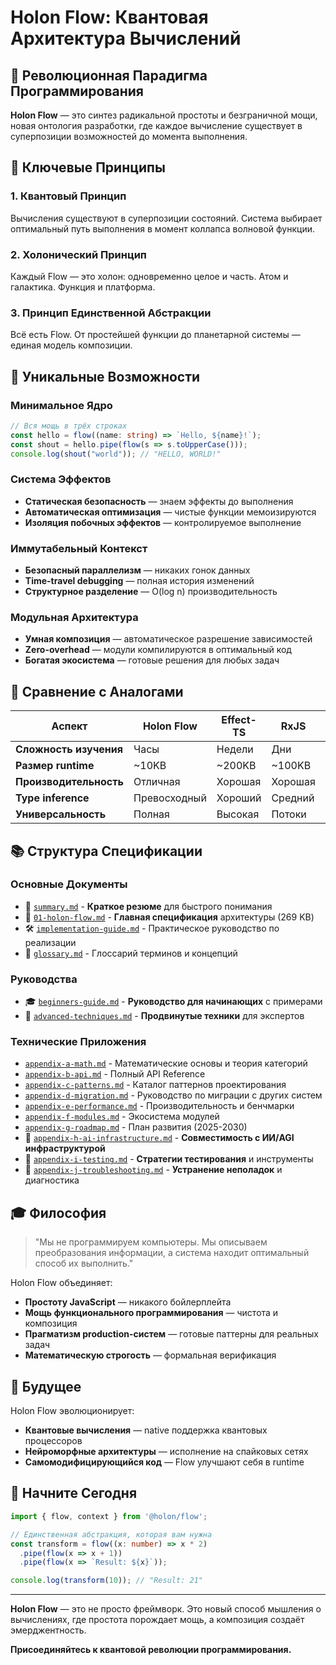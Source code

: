 # Holon Flow: Квантовая Архитектура Вычислений

## 🌟 Революционная Парадигма Программирования

**Holon Flow** — это синтез радикальной простоты и безграничной мощи, новая онтология разработки, где каждое вычисление существует в суперпозиции возможностей до момента выполнения.

## 🎯 Ключевые Принципы

### 1. **Квантовый Принцип**
Вычисления существуют в суперпозиции состояний. Система выбирает оптимальный путь выполнения в момент коллапса волновой функции.

### 2. **Холонический Принцип**
Каждый Flow — это холон: одновременно целое и часть. Атом и галактика. Функция и платформа.

### 3. **Принцип Единственной Абстракции**
Всё есть Flow. От простейшей функции до планетарной системы — единая модель композиции.

## 💎 Уникальные Возможности

### Минимальное Ядро
```typescript
// Вся мощь в трёх строках
const hello = flow((name: string) => `Hello, ${name}!`);
const shout = hello.pipe(flow(s => s.toUpperCase()));
console.log(shout("world")); // "HELLO, WORLD!"
```

### Система Эффектов
- **Статическая безопасность** — знаем эффекты до выполнения
- **Автоматическая оптимизация** — чистые функции мемоизируются
- **Изоляция побочных эффектов** — контролируемое выполнение

### Иммутабельный Контекст
- **Безопасный параллелизм** — никаких гонок данных
- **Time-travel debugging** — полная история изменений
- **Структурное разделение** — O(log n) производительность

### Модульная Архитектура
- **Умная композиция** — автоматическое разрешение зависимостей
- **Zero-overhead** — модули компилируются в оптимальный код
- **Богатая экосистема** — готовые решения для любых задач

## 🚀 Сравнение с Аналогами

| Аспект | Holon Flow | Effect-TS | RxJS | fp-ts |
|--------|------------|-----------|------|-------|
| **Сложность изучения** | Часы | Недели | Дни | Недели |
| **Размер runtime** | ~10KB | ~200KB | ~100KB | ~150KB |
| **Производительность** | Отличная | Хорошая | Хорошая | Средняя |
| **Type inference** | Превосходный | Хороший | Средний | Хороший |
| **Универсальность** | Полная | Высокая | Потоки | FP only |

## 📚 Структура Спецификации

### Основные Документы
- 🎯 [`summary.md`](./summary.md) - **Краткое резюме** для быстрого понимания
- 📘 [`01-holon-flow.md`](./01-holon-flow.md) - **Главная спецификация** архитектуры (269 KB)
- 🛠 [`implementation-guide.md`](./implementation-guide.md) - Практическое руководство по реализации
- 📖 [`glossary.md`](./glossary.md) - Глоссарий терминов и концепций

### Руководства
- 🎓 [`beginners-guide.md`](./beginners-guide.md) - **Руководство для начинающих** с примерами
- 🚀 [`advanced-techniques.md`](./advanced-techniques.md) - **Продвинутые техники** для экспертов

### Технические Приложения
- [`appendix-a-math.md`](./appendix-a-math.md) - Математические основы и теория категорий
- [`appendix-b-api.md`](./appendix-b-api.md) - Полный API Reference
- [`appendix-c-patterns.md`](./appendix-c-patterns.md) - Каталог паттернов проектирования
- [`appendix-d-migration.md`](./appendix-d-migration.md) - Руководство по миграции с других систем
- [`appendix-e-performance.md`](./appendix-e-performance.md) - Производительность и бенчмарки
- [`appendix-f-modules.md`](./appendix-f-modules.md) - Экосистема модулей
- [`appendix-g-roadmap.md`](./appendix-g-roadmap.md) - План развития (2025-2030)
- 🤖 [`appendix-h-ai-infrastructure.md`](./appendix-h-ai-infrastructure.md) - **Совместимость с ИИ/AGI инфраструктурой**
- 🧪 [`appendix-i-testing.md`](./appendix-i-testing.md) - **Стратегии тестирования** и инструменты
- 🐛 [`appendix-j-troubleshooting.md`](./appendix-j-troubleshooting.md) - **Устранение неполадок** и диагностика

## 🎓 Философия

> "Мы не программируем компьютеры. Мы описываем преобразования информации, а система находит оптимальный способ их выполнить."

Holon Flow объединяет:
- **Простоту JavaScript** — никакого бойлерплейта
- **Мощь функционального программирования** — чистота и композиция
- **Прагматизм production-систем** — готовые паттерны для реальных задач
- **Математическую строгость** — формальная верификация

## 🔮 Будущее

Holon Flow эволюционирует:
- **Квантовые вычисления** — native поддержка квантовых процессоров
- **Нейроморфные архитектуры** — исполнение на спайковых сетях
- **Самомодифицирующийся код** — Flow улучшают себя в runtime

## 🌈 Начните Сегодня

```typescript
import { flow, context } from '@holon/flow';

// Единственная абстракция, которая вам нужна
const transform = flow((x: number) => x * 2)
  .pipe(flow(x => x + 1))
  .pipe(flow(x => `Result: ${x}`));

console.log(transform(10)); // "Result: 21"
```

---

**Holon Flow** — это не просто фреймворк. Это новый способ мышления о вычислениях, где простота порождает мощь, а композиция создаёт эмерджентность.

**Присоединяйтесь к квантовой революции программирования.**